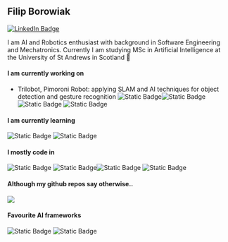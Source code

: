 ## Filip Borowiak

[![LinkedIn Badge](https://img.shields.io/badge/-Filip%20Borowiak-blue?style=flat-square&logo=Linkedin&logoColor=white&link=https://www.linkedin.com/in/filipborowiak/)](https://www.linkedin.com/in/filipborowiak/)

I am AI and Robotics enthusiast with background in Software Engineering and Mechatronics.
Currently I am studying MSc in Artificial Intelligence at the University of St Andrews in Scotland 🏴󠁧󠁢󠁳󠁣󠁴󠁿

#### I am currently working on
- Trilobot, Pimoroni Robot: applying SLAM and AI techniques for object detection and gesture recognition ![Static Badge](https://img.shields.io/badge/raspberrypi4-purple)![Static Badge](https://img.shields.io/badge/ubuntu-orange) ![Static Badge](https://img.shields.io/badge/ROS2-Jazzy-Jalisco) ![Static Badge](https://img.shields.io/badge/python-green)

#### I am currently learning
![Static Badge](https://img.shields.io/badge/React-20232A?style=for-the-badge&logo=react&logoColor=61DAFB) ![Static Badge](https://img.shields.io/badge/Node.js-43853D?style=for-the-badge&logo=node.js&logoColor=white)

#### I mostly code in
![Static Badge](https://img.shields.io/badge/Python-14354C?style=for-the-badge&logo=python&logoColor=white) ![Static Badge](https://img.shields.io/badge/C%23-239120?style=for-the-badge&logo=c-sharp&logoColor=white)![Static Badge](https://img.shields.io/badge/Java-ED8B00?style=for-the-badge&logo=openjdk&logoColor=white) ![Static Badge](https://img.shields.io/badge/.NET-5C2D91?style=for-the-badge&logo=.net&logoColor=white)

#### Although my github repos say otherwise..

<img src="https://github-readme-stats.vercel.app/api/top-langs/?username=borowiak-filip&theme=blue-green"/>

#### Favourite AI frameworks
![Static Badge](https://img.shields.io/badge/Pytorch-red?style=for-the-badge)
![Static Badge](https://img.shields.io/badge/TensorFlow-FF6F00?style=for-the-badge&logo=tensorflow&logoColor=white)




